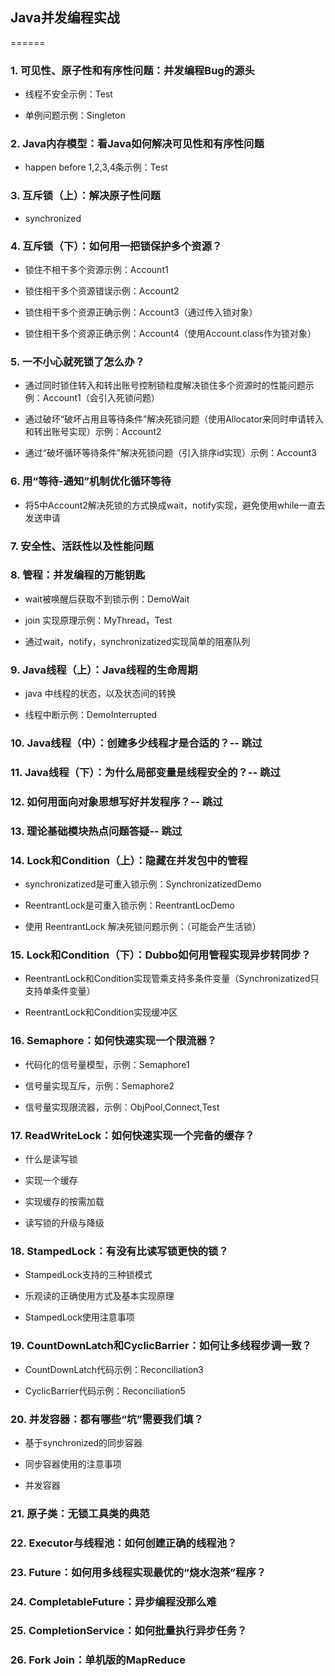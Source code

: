 ## Java并发编程实战
 
======
 
### 1. 可见性、原子性和有序性问题：并发编程Bug的源头
  
  - 线程不安全示例：Test
  
  - 单例问题示例：Singleton

### 2. Java内存模型：看Java如何解决可见性和有序性问题

  - happen before 1,2,3,4条示例：Test

### 3. 互斥锁（上）：解决原子性问题

  - synchronized
   
### 4. 互斥锁（下）：如何用一把锁保护多个资源？

  - 锁住不相干多个资源示例：Account1

  - 锁住相干多个资源错误示例：Account2
  
  - 锁住相干多个资源正确示例：Account3（通过传入锁对象）
  
  - 锁住相干多个资源正确示例：Account4（使用Account.class作为锁对象）
  
### 5. 一不小心就死锁了怎么办？
   
   - 通过同时锁住转入和转出账号控制锁粒度解决锁住多个资源时的性能问题示例：Account1（会引入死锁问题）
   
   - 通过破坏“破坏占用且等待条件”解决死锁问题（使用Allocator来同时申请转入和转出账号实现）示例：Account2
   
   - 通过“破坏循环等待条件”解决死锁问题（引入排序id实现）示例：Account3
   
   
### 6. 用“等待-通知”机制优化循环等待

  - 将5中Account2解决死锁的方式换成wait，notify实现，避免使用while一直去发送申请
    
### 7. 安全性、活跃性以及性能问题

### 8. 管程：并发编程的万能钥匙

  - wait被唤醒后获取不到锁示例：DemoWait 
   
  - join 实现原理示例：MyThread，Test
   
  - 通过wait，notify，synchronizatized实现简单的阻塞队列
   
### 9. Java线程（上）：Java线程的生命周期

  - java 中线程的状态，以及状态间的转换
   
  - 线程中断示例：DemoInterrupted
   
### 10. Java线程（中）：创建多少线程才是合适的？-- 跳过

### 11. Java线程（下）：为什么局部变量是线程安全的？-- 跳过    

### 12. 如何用面向对象思想写好并发程序？-- 跳过

### 13. 理论基础模块热点问题答疑-- 跳过

### 14. Lock和Condition（上）：隐藏在并发包中的管程
   
  - synchronizatized是可重入锁示例：SynchronizatizedDemo
   
  - ReentrantLock是可重入锁示例：ReentrantLocDemo
   
  - 使用 ReentrantLock 解决死锁问题示例：（可能会产生活锁）
   
### 15. Lock和Condition（下）：Dubbo如何用管程实现异步转同步？
  
  - ReentrantLock和Condition实现管乘支持多条件变量（Synchronizatized只支持单条件变量）
  
  -  ReentrantLock和Condition实现缓冲区

### 16. Semaphore：如何快速实现一个限流器？
  
  - 代码化的信号量模型，示例：Semaphore1
   
  - 信号量实现互斥，示例：Semaphore2
   
  - 信号量实现限流器，示例：ObjPool,Connect,Test

### 17. ReadWriteLock：如何快速实现一个完备的缓存？

  - 什么是读写锁
  
  - 实现一个缓存
  
  - 实现缓存的按需加载 
  
  - 读写锁的升级与降级

### 18. StampedLock：有没有比读写锁更快的锁？
  
  - StampedLock支持的三种锁模式

  - 乐观读的正确使用方式及基本实现原理
  
  - StampedLock使用注意事项

### 19. CountDownLatch和CyclicBarrier：如何让多线程步调一致？
  
  - CountDownLatch代码示例：Reconciliation3
  
  - CyclicBarrier代码示例：Reconciliation5

### 20. 并发容器：都有哪些“坑”需要我们填？

  - 基于synchronized的同步容器
  
  - 同步容器使用的注意事项
  
  - 并发容器

### 21. 原子类：无锁工具类的典范

### 22. Executor与线程池：如何创建正确的线程池？

### 23. Future：如何用多线程实现最优的“烧水泡茶”程序？

### 24. CompletableFuture：异步编程没那么难

### 25. CompletionService：如何批量执行异步任务？

### 26. Fork Join：单机版的MapReduce




